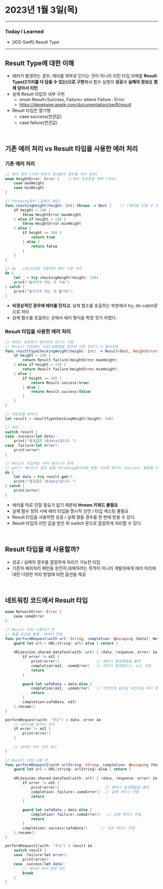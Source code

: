 # 2023년 1월 3일(목)

----

### Today I Learned 

- [iOS-Swift] Result Type 

---

 ## Result Type에 대한 이해 

- 에러가 발생하는 경우, 에러를 외부로 던지는 것이 아니라 리턴 타입 자체를 **Result Type(2가지를 다 담을 수 있는)으로 구현**해서 함수 실행의 **성공**과 **실패의 정보**를 **함께 담아서 리턴** 
- 실제 Result 타입의 내부 구현 
  - enum Result<Success, Failure> where Failure : Error 
  - https://developer.apple.com/documentation/swift/result
- Result 타입은 열거형 
  - case success(연관값)
  - case failure(연관값)

<br/>

## 기존 에러 처리 vs Result 타입을 사용한 에러 처리 

### 기촌 에러 처리 

```swift
// 에러 정의 (어떤 에러가 발생할지 경우를 미리 정의)
enum HeightError: Error {    //에러 프로토콜 채택 (약속)
    case maxHeight
    case minHeight
}

// throwing함수 (앞에서 배운)
func checkingHeight(height: Int) throws -> Bool {    // (에러를 던질 수 있는 함수 타입이다)
    if height > 190 {
        throw HeightError.maxHeight
    } else if height < 130 {
        throw HeightError.minHeight
    } else {
        if height >= 160 {
            return true
        } else {
            return false
        }
    }
}

// do - catch문을 사용하여 에러 구문 처리 
do {
    let _ = try checkingHeight(height: 200)
    print("놀이기구 타는 것 가능")
} catch {
    print("놀이기구 타는 것 불가능")
}
```

- **비정상적인 경우에 에러를 던지고**, 실제 함수를 호출하는 부분에서 try, do-catch문으로 처리 
- 실제 함수를 호출하는 곳에서 에러 형식을 특정 짓기 어렵다.

### Result 타입을 사용한 에러 처리 

```swift
// 에러는 동일하기 정의되어 있다고 가정 
// Result 타입에는 성공/실패했을 경우에 대한 정보가 다 들어있음 
func resultTypeCheckingHeight(height: Int) -> Result<Bool, HeightError> {
    if height > 190 {
        return Result.failure(HeightError.maxHeight)
    } else if height < 130 {
        return Result.failure(HeightError.minHeight)
    } else {
        if height >= 160 {
            return Result.success(true)
        } else {
            return Result.success(false)
        }
    }
}

// 리턴값을 받아서
let result = resultTypeCheckingHeight(height: 160)

// 처리
switch result {
case .success(let data):
    print("결과값은 \(data)입니다.")
case .failure(let error):
    print(error)
}

// Result 타입에는 여러 메서드가 존재
// get() 메서드는 결과 값을 throwing함수처럼 변환 가능한 메서드 (Success 밸류를 리턴)
do {
    let data = try result.get()
    print("결과값은 \(data)입니다.")
} catch {
    print(error)
}
```

- 에러를 따로 던질 필요가 없기 때문에 **throws 키워드 불필요**
- 실제 함수 정의 시에 에러 타입을 명시적 선언 / 타입 캐스팅 불필요
- Result 타입을 사용하면 성공 / 실패 했을 경우를 한 번에 받을 수 있다. 
- Result 타입의 리턴 값을 받은 뒤 switch 문으로 깔끔하게 처리할 수 있다. 

<br/>

## Result 타입을 왜 사용할까?

- 성공 / 실패의 경우를 깔끔하게 처리가 가능한 타입 
- 기존의 예외처리 패턴을 완전히 대체하려는 목적이 아니라 개발자에게 에러 처리에 대한 다양한 처리 방법에 대한 옵션을 제공 

<br/>

## 네트워킹 코드에서 Result 타입 

```swift
enum NetworkError: Error {
    case someError
}

// Result 타입 사용하기 전 
// 튜플 타입을 활용, 데이터 전달
func performRequest(with url: String, completion: @escaping (Data?, NetworkError?) -> Void) {
    guard let url = URL(string: url) else { return }
   
    URLSession.shared.dataTask(with: url) { (data, response, error) in
        if error != nil {
            print(error!)                 // 에러가 발생했음을 출력
            completion(nil, .someError)   // 에러가 발생했으니, nil 전달
            return
        }
        
        guard let safeData = data else {
            completion(nil, .someError)   // 안전하게 옵셔널 바인딩을 하지 못했으니, 데이터는 nil 전달
            return
        } 
        completion(safeData, nil)
    }.resume()
}

performRequest(with: "주소") { data, error in
    // 데이터를 받아서 처리
    if error != nil {
        print(error!)
    }
    
    // 데이터 처리 관련 코드    
}

// Result 타입 사용 후 
func performRequest2(with urlString: String, completion: @escaping (Result<Data,NetworkError>) -> Void) {
    guard let url = URL(string: urlString) else { return }
    
    URLSession.shared.dataTask(with: url) { (data, response, error) in
        if error != nil {
            print(error!)                     // 에러가 발생했음을 출력
            completion(.failure(.someError))  // 실패 케이스 전달
            return
        }
        
        guard let safeData = data else {
            completion(.failure(.someError))   // 실패 케이스 전달
            return
        }
        completion(.success(safeData))      // 성공 케이스 전달 
    }.resume()
}

performRequest2(with: "주소") { result in
    switch result {
    case .failure(let error):
        print(error)
    case .success(let data):
        // 데이터 처리 관련 코드
        break
    }
}
```
